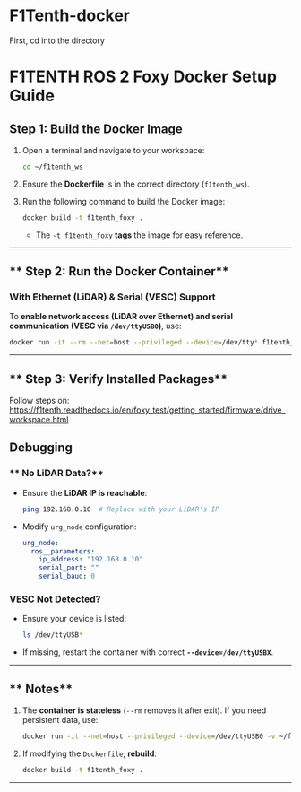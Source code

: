 # F1Tenth-docker

First, cd into the directory

# **F1TENTH ROS 2 Foxy Docker Setup Guide**

## **Step 1: Build the Docker Image**
1. Open a terminal and navigate to your workspace:
   ```bash
   cd ~/f1tenth_ws
   ```
2. Ensure the **Dockerfile** is in the correct directory (`f1tenth_ws`).
3. Run the following command to build the Docker image:
   ```bash
   docker build -t f1tenth_foxy .
   ```

   - The `-t f1tenth_foxy` **tags** the image for easy reference.

---

## ** Step 2: Run the Docker Container**
### **With Ethernet (LiDAR) & Serial (VESC) Support**
To **enable network access (LiDAR over Ethernet) and serial communication (VESC via `/dev/ttyUSB0`)**, use:

```bash
docker run -it --rm --net=host --privileged --device=/dev/tty* f1tenth_foxy
```

---

## ** Step 3: Verify Installed Packages**
Follow steps on: https://f1tenth.readthedocs.io/en/foxy_test/getting_started/firmware/drive_workspace.html


## **Debugging**
### ** No LiDAR Data?**
- Ensure the **LiDAR IP is reachable**:
  ```bash
  ping 192.168.0.10  # Replace with your LiDAR's IP
  ```
- Modify `urg_node` configuration:
  ```yaml
  urg_node:
    ros__parameters:
      ip_address: "192.168.0.10"
      serial_port: ""
      serial_baud: 0
  ```

### **VESC Not Detected?**
- Ensure your device is listed:
  ```bash
  ls /dev/ttyUSB*
  ```
- If missing, restart the container with correct **`--device=/dev/ttyUSBX`**.

---

## ** Notes**
1. The **container is stateless** (`--rm` removes it after exit). If you need persistent data, use:
   ```bash
   docker run -it --net=host --privileged --device=/dev/ttyUSB0 -v ~/f1tenth_ws:/root/f1tenth_ws f1tenth_foxy
   ```
2. If modifying the `Dockerfile`, **rebuild**:
   ```bash
   docker build -t f1tenth_foxy .
   ```

---

